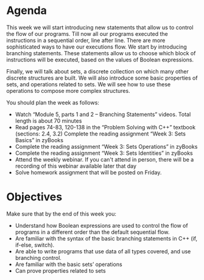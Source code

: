 # Agenda

This week we will start introducing new statements that allow us to control the flow of our programs. Till now all our programs executed the instructions in a sequential order, line after line. There are more sophisticated ways to have our executions flow. We start by introducing branching statements. These statements allow us to choose which block of instructions will be executed, based on the values of Boolean expressions.

Finally, we will talk about sets, a discrete collection on which many other discrete structures are built. We will also introduce some basic properties of sets, and operations related to sets. We will see how to use these operations to compose more complex structures.

You should plan the week as follows:

- Watch “Module 5, parts 1 and 2 – Branching Statements” videos. Total length is about 70 minutes
- Read pages 74-83, 120-138 in the “Problem Solving with C++” textbook (sections: 2.4, 3.2)
  Complete the reading assignment “Week 3: Sets Basics” in zyBooks
- Complete the reading assignment “Week 3: Sets Operations” in zyBooks
- Complete the reading assignment “Week 3: Sets Identities” in zyBooks
- Attend the weekly webinar. If you can't attend in person, there will be a recording of this webinar available later that day
- Solve homework assignment that will be posted on Friday.

# Objectives

Make sure that by the end of this week you:

- Understand how Boolean expressions are used to control the flow of programs in a different order than the default sequential flow.
- Are familiar with the syntax of the basic branching statements in C++ (if, if-else, switch).
- Are able to write programs that use data of all types covered, and use branching control.
- Are familiar with the basic sets’ operations
- Can prove properties related to sets
